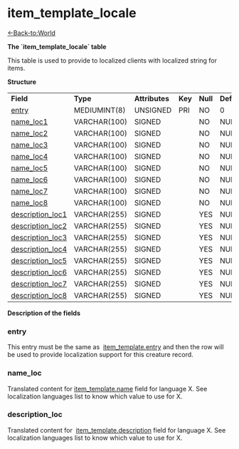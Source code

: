 # item\_template\_locale

[<-Back-to:World](database-world.md)

**The \`item\_template\_locale\` table**

This table is used to provide to localized clients with localized string for items.

**Structure**

|                                                            |              |                |         |          |             |           |             |
|------------------------------------------------------------|--------------|----------------|---------|----------|-------------|-----------|-------------|
| **Field**                                                  | **Type**     | **Attributes** | **Key** | **Null** | **Default** | **Extra** | **Comment** |
| [entry](#item_template_locale-entry)                       | MEDIUMINT(8) | UNSIGNED       | PRI     | NO       | 0           |           |             |
| [name\_loc1](#item_template_locale-name_loc)               | VARCHAR(100) | SIGNED         |         | NO       | NULL        |           |             |
| [name\_loc2](#item_template_locale-name_loc)               | VARCHAR(100) | SIGNED         |         | NO       | NULL        |           |             |
| [name\_loc3](#item_template_locale-name_loc)               | VARCHAR(100) | SIGNED         |         | NO       | NULL        |           |             |
| [name\_loc4](#item_template_locale-name_loc)               | VARCHAR(100) | SIGNED         |         | NO       | NULL        |           |             |
| [name\_loc5](#item_template_locale-name_loc)               | VARCHAR(100) | SIGNED         |         | NO       | NULL        |           |             |
| [name\_loc6](#item_template_locale-name_loc)               | VARCHAR(100) | SIGNED         |         | NO       | NULL        |           |             |
| [name\_loc7](#item_template_locale-name_loc)               | VARCHAR(100) | SIGNED         |         | NO       | NULL        |           |             |
| [name\_loc8](#item_template_locale-name_loc)               | VARCHAR(100) | SIGNED         |         | NO       | NULL        |           |             |
| [description\_loc1](#item_template_locale-description_loc) | VARCHAR(255) | SIGNED         |         | YES      | NULL        |           |             |
| [description\_loc2](#item_template_locale-description_loc) | VARCHAR(255) | SIGNED         |         | YES      | NULL        |           |             |
| [description\_loc3](#item_template_locale-description_loc) | VARCHAR(255) | SIGNED         |         | YES      | NULL        |           |             |
| [description\_loc4](#item_template_locale-description_loc) | VARCHAR(255) | SIGNED         |         | YES      | NULL        |           |             |
| [description\_loc5](#item_template_locale-description_loc) | VARCHAR(255) | SIGNED         |         | YES      | NULL        |           |             |
| [description\_loc6](#item_template_locale-description_loc) | VARCHAR(255) | SIGNED         |         | YES      | NULL        |           |             |
| [description\_loc7](#item_template_locale-description_loc) | VARCHAR(255) | SIGNED         |         | YES      | NULL        |           |             |
| [description\_loc8](#item_template_locale-description_loc) | VARCHAR(255) | SIGNED         |         | YES      | NULL        |           |             |

**Description of the fields**

### entry

This entry must be the same as  [item\_template.entry](https://trinitycore.atlassian.net/wiki/display/tc/item_template#item_template-entry) and then the row will be used to provide localization support for this creature record.

### name\_loc

Translated content for [item\_template.name](https://trinitycore.atlassian.net/wiki/display/tc/item_template#item_template-name) field for language X.
See localization languages list to know which value to use for X.

### description\_loc

Translated content for  [item\_template.description](https://trinitycore.atlassian.net/wiki/display/tc/item_template#item_template-description) field for language X.
See localization languages list to know which value to use for X.
